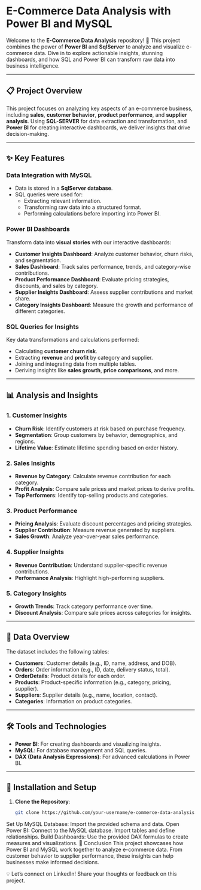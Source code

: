# **E-Commerce Data Analysis with Power BI and MySQL**

Welcome to the **E-Commerce Data Analysis** repository! 🎉 This project combines the power of **Power BI** and **SqlServer** to analyze and visualize e-commerce data. Dive in to explore actionable insights, stunning dashboards, and how SQL and Power BI can transform raw data into business intelligence.

---

## **📋 Project Overview**
This project focuses on analyzing key aspects of an e-commerce business, including **sales**, **customer behavior**, **product performance**, and **supplier analysis**. Using **SQL-SERVER** for data extraction and transformation, and **Power BI** for creating interactive dashboards, we deliver insights that drive decision-making.

---

## **✨ Key Features**

### **Data Integration with MySQL**
- Data is stored in a **SqlServer database**.
- SQL queries were used for:
  - Extracting relevant information.
  - Transforming raw data into a structured format.
  - Performing calculations before importing into Power BI.

### **Power BI Dashboards**
Transform data into **visual stories** with our interactive dashboards:
- **Customer Insights Dashboard**: Analyze customer behavior, churn risks, and segmentation.
- **Sales Dashboard**: Track sales performance, trends, and category-wise contributions.
- **Product Performance Dashboard**: Evaluate pricing strategies, discounts, and sales by category.
- **Supplier Insights Dashboard**: Assess supplier contributions and market share.
- **Category Insights Dashboard**: Measure the growth and performance of different categories.

### **SQL Queries for Insights**
Key data transformations and calculations performed:
- Calculating **customer churn risk**.
- Extracting **revenue** and **profit** by category and supplier.
- Joining and integrating data from multiple tables.
- Deriving insights like **sales growth**, **price comparisons**, and more.

---

## **📊 Analysis and Insights**

### **1. Customer Insights**
- **Churn Risk**: Identify customers at risk based on purchase frequency.
- **Segmentation**: Group customers by behavior, demographics, and regions.
- **Lifetime Value**: Estimate lifetime spending based on order history.

### **2. Sales Insights**
- **Revenue by Category**: Calculate revenue contribution for each category.
- **Profit Analysis**: Compare sale prices and market prices to derive profits.
- **Top Performers**: Identify top-selling products and categories.

### **3. Product Performance**
- **Pricing Analysis**: Evaluate discount percentages and pricing strategies.
- **Supplier Contribution**: Measure revenue generated by suppliers.
- **Sales Growth**: Analyze year-over-year sales performance.

### **4. Supplier Insights**
- **Revenue Contribution**: Understand supplier-specific revenue contributions.
- **Performance Analysis**: Highlight high-performing suppliers.

### **5. Category Insights**
- **Growth Trends**: Track category performance over time.
- **Discount Analysis**: Compare sale prices across categories for insights.

---

## **📁 Data Overview**

The dataset includes the following tables:
- **Customers**: Customer details (e.g., ID, name, address, and DOB).
- **Orders**: Order information (e.g., ID, date, delivery status, total).
- **OrderDetails**: Product details for each order.
- **Products**: Product-specific information (e.g., category, pricing, supplier).
- **Suppliers**: Supplier details (e.g., name, location, contact).
- **Categories**: Information on product categories.

---

## **🛠 Tools and Technologies**
- **Power BI**: For creating dashboards and visualizing insights.
- **MySQL**: For database management and SQL queries.
- **DAX (Data Analysis Expressions)**: For advanced calculations in Power BI.

---

## **🚀 Installation and Setup**
1. **Clone the Repository**:
   ```bash
   git clone https://github.com/your-username/e-commerce-data-analysis.git
Set Up MySQL Database:
Import the provided schema and data.
Open Power BI:
Connect to the MySQL database.
Import tables and define relationships.
Build Dashboards:
Use the provided DAX formulas to create measures and visualizations.
🎯 Conclusion
This project showcases how Power BI and MySQL work together to analyze e-commerce data. From customer behavior to supplier performance, these insights can help businesses make informed decisions.

💡 Let’s connect on LinkedIn! Share your thoughts or feedback on this project.
